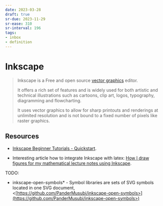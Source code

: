 ```yaml
---
date: 2023-03-28
draft: true
sr-due: 2023-11-29
sr-ease: 310
sr-interval: 196
tags:
- inbox
- definition
---
```


# Inkscape

> Inkscape is a Free and open source [vector graphics](./vector%20graphics.md) editor.
>
> It offers a rich set of features and is widely used for both artistic and
> technical illustrations such as cartoons, clip art, logos, typography,
> diagramming and flowcharting.
>
> It uses vector graphics to allow for sharp printouts and renderings at
> unlimited resolution and is not bound to a fixed number of pixels like raster
> graphics.

## Resources


- [Inkscape Beginner Tutorials - Quickstart](https://inkscape.org/gallery/=tutorial/inkscape-beginner-tutorials/).


- Interesting article how to integrate Inkscape with latex:
[How I draw figures for my mathematical lecture notes using Inkscape](https://castel.dev/post/lecture-notes-2/).

TODO:


- inkscape-open-symbols\* - Symbol libraries are sets of SVG symbols located in
  one SVG document, <[https://github.com/PanderMusubi/inkscape-open-symbols>](https://github.com/PanderMusubi/inkscape-open-symbols>)